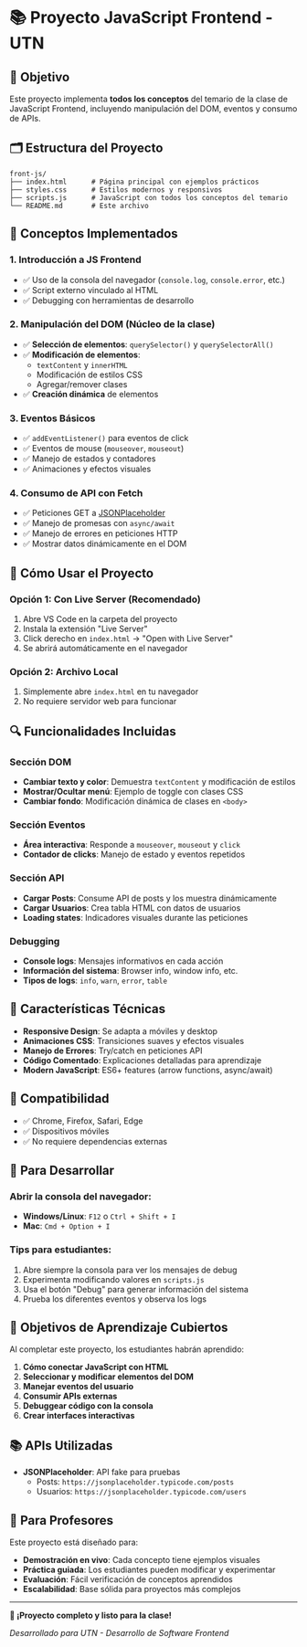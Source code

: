 # 📚 Proyecto JavaScript Frontend - UTN

## 🎯 Objetivo
Este proyecto implementa **todos los conceptos** del temario de la clase de JavaScript Frontend, incluyendo manipulación del DOM, eventos y consumo de APIs.

## 🗂️ Estructura del Proyecto
```
front-js/
├── index.html      # Página principal con ejemplos prácticos
├── styles.css      # Estilos modernos y responsivos
├── scripts.js      # JavaScript con todos los conceptos del temario
└── README.md       # Este archivo
```

## 📖 Conceptos Implementados

### 1. **Introducción a JS Frontend**
- ✅ Uso de la consola del navegador (`console.log`, `console.error`, etc.)
- ✅ Script externo vinculado al HTML
- ✅ Debugging con herramientas de desarrollo

### 2. **Manipulación del DOM (Núcleo de la clase)**
- ✅ **Selección de elementos**: `querySelector()` y `querySelectorAll()`
- ✅ **Modificación de elementos**: 
  - `textContent` y `innerHTML`
  - Modificación de estilos CSS
  - Agregar/remover clases
- ✅ **Creación dinámica** de elementos

### 3. **Eventos Básicos**
- ✅ `addEventListener()` para eventos de click
- ✅ Eventos de mouse (`mouseover`, `mouseout`)
- ✅ Manejo de estados y contadores
- ✅ Animaciones y efectos visuales

### 4. **Consumo de API con Fetch**
- ✅ Peticiones GET a [JSONPlaceholder](https://jsonplaceholder.typicode.com/)
- ✅ Manejo de promesas con `async/await`
- ✅ Manejo de errores en peticiones HTTP
- ✅ Mostrar datos dinámicamente en el DOM

## 🚀 Cómo Usar el Proyecto

### Opción 1: Con Live Server (Recomendado)
1. Abre VS Code en la carpeta del proyecto
2. Instala la extensión "Live Server"
3. Click derecho en `index.html` → "Open with Live Server"
4. Se abrirá automáticamente en el navegador

### Opción 2: Archivo Local
1. Simplemente abre `index.html` en tu navegador
2. No requiere servidor web para funcionar

## 🔍 Funcionalidades Incluidas

### **Sección DOM**
- **Cambiar texto y color**: Demuestra `textContent` y modificación de estilos
- **Mostrar/Ocultar menú**: Ejemplo de toggle con clases CSS
- **Cambiar fondo**: Modificación dinámica de clases en `<body>`

### **Sección Eventos**
- **Área interactiva**: Responde a `mouseover`, `mouseout` y `click`
- **Contador de clicks**: Manejo de estado y eventos repetidos

### **Sección API**
- **Cargar Posts**: Consume API de posts y los muestra dinámicamente
- **Cargar Usuarios**: Crea tabla HTML con datos de usuarios
- **Loading states**: Indicadores visuales durante las peticiones

### **Debugging**
- **Console logs**: Mensajes informativos en cada acción
- **Información del sistema**: Browser info, window info, etc.
- **Tipos de logs**: `info`, `warn`, `error`, `table`

## 🎨 Características Técnicas

- **Responsive Design**: Se adapta a móviles y desktop
- **Animaciones CSS**: Transiciones suaves y efectos visuales
- **Manejo de Errores**: Try/catch en peticiones API
- **Código Comentado**: Explicaciones detalladas para aprendizaje
- **Modern JavaScript**: ES6+ features (arrow functions, async/await)

## 📱 Compatibilidad
- ✅ Chrome, Firefox, Safari, Edge
- ✅ Dispositivos móviles
- ✅ No requiere dependencias externas

## 🔧 Para Desarrollar

### Abrir la consola del navegador:
- **Windows/Linux**: `F12` o `Ctrl + Shift + I`
- **Mac**: `Cmd + Option + I`

### Tips para estudiantes:
1. Abre siempre la consola para ver los mensajes de debug
2. Experimenta modificando valores en `scripts.js`
3. Usa el botón "Debug" para generar información del sistema
4. Prueba los diferentes eventos y observa los logs

## 🎯 Objetivos de Aprendizaje Cubiertos

Al completar este proyecto, los estudiantes habrán aprendido:

1. **Cómo conectar JavaScript con HTML**
2. **Seleccionar y modificar elementos del DOM**
3. **Manejar eventos del usuario**
4. **Consumir APIs externas**
5. **Debuggear código con la consola**
6. **Crear interfaces interactivas**

## 📚 APIs Utilizadas

- **JSONPlaceholder**: API fake para pruebas
  - Posts: `https://jsonplaceholder.typicode.com/posts`
  - Usuarios: `https://jsonplaceholder.typicode.com/users`

## 🤝 Para Profesores

Este proyecto está diseñado para:
- **Demostración en vivo**: Cada concepto tiene ejemplos visuales
- **Práctica guiada**: Los estudiantes pueden modificar y experimentar
- **Evaluación**: Fácil verificación de conceptos aprendidos
- **Escalabilidad**: Base sólida para proyectos más complejos

---

**🎉 ¡Proyecto completo y listo para la clase!**

*Desarrollado para UTN - Desarrollo de Software Frontend*

